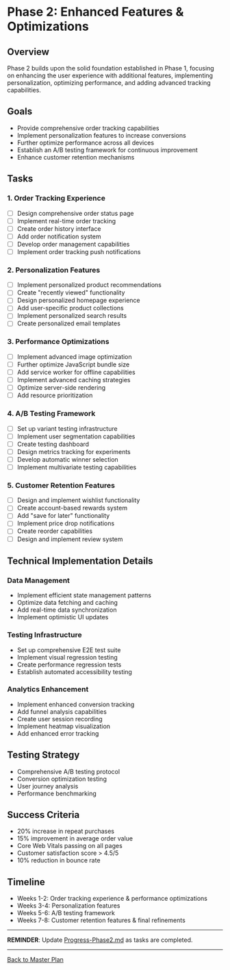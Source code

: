 # Phase 2: Enhanced Features & Optimizations

## Overview
Phase 2 builds upon the solid foundation established in Phase 1, focusing on enhancing the user experience with additional features, implementing personalization, optimizing performance, and adding advanced tracking capabilities.

## Goals
- Provide comprehensive order tracking capabilities
- Implement personalization features to increase conversions
- Further optimize performance across all devices
- Establish an A/B testing framework for continuous improvement
- Enhance customer retention mechanisms

## Tasks

### 1. Order Tracking Experience
- [ ] Design comprehensive order status page
- [ ] Implement real-time order tracking
- [ ] Create order history interface
- [ ] Add order notification system
- [ ] Develop order management capabilities
- [ ] Implement order tracking push notifications

### 2. Personalization Features
- [ ] Implement personalized product recommendations
- [ ] Create "recently viewed" functionality
- [ ] Design personalized homepage experience
- [ ] Add user-specific product collections
- [ ] Implement personalized search results
- [ ] Create personalized email templates

### 3. Performance Optimizations
- [ ] Implement advanced image optimization
- [ ] Further optimize JavaScript bundle size
- [ ] Add service worker for offline capabilities
- [ ] Implement advanced caching strategies
- [ ] Optimize server-side rendering
- [ ] Add resource prioritization

### 4. A/B Testing Framework
- [ ] Set up variant testing infrastructure
- [ ] Implement user segmentation capabilities
- [ ] Create testing dashboard
- [ ] Design metrics tracking for experiments
- [ ] Develop automatic winner selection
- [ ] Implement multivariate testing capabilities

### 5. Customer Retention Features
- [ ] Design and implement wishlist functionality
- [ ] Create account-based rewards system
- [ ] Add "save for later" functionality
- [ ] Implement price drop notifications
- [ ] Create reorder capabilities
- [ ] Design and implement review system

## Technical Implementation Details

### Data Management
- Implement efficient state management patterns
- Optimize data fetching and caching
- Add real-time data synchronization
- Implement optimistic UI updates

### Testing Infrastructure
- Set up comprehensive E2E test suite
- Implement visual regression testing
- Create performance regression tests
- Establish automated accessibility testing

### Analytics Enhancement
- Implement enhanced conversion tracking
- Add funnel analysis capabilities
- Create user session recording
- Implement heatmap visualization
- Add enhanced error tracking

## Testing Strategy
- Comprehensive A/B testing protocol
- Conversion optimization testing
- User journey analysis
- Performance benchmarking

## Success Criteria
- 20% increase in repeat purchases
- 15% improvement in average order value
- Core Web Vitals passing on all pages
- Customer satisfaction score > 4.5/5
- 10% reduction in bounce rate

## Timeline
- Weeks 1-2: Order tracking experience & performance optimizations
- Weeks 3-4: Personalization features
- Weeks 5-6: A/B testing framework
- Weeks 7-8: Customer retention features & final refinements

---

**REMINDER**: Update [Progress-Phase2.md](./Progress-Phase2.md) as tasks are completed.

---

[Back to Master Plan](./MASTER_PLAN.md) 